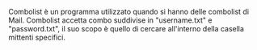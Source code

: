 Combolist è un programma utilizzato quando si hanno delle combolist di Mail.
Combolist accetta combo suddivise in "username.txt" e "password.txt", il suo scopo è quello di cercare all'interno della casella mittenti specifici.
